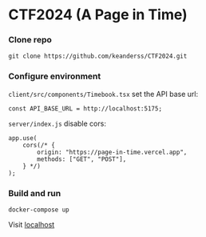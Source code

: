 # CTF2024 (A Page in Time)

### Clone repo
```
git clone https://github.com/keanderss/CTF2024.git
```
### Configure environment
`client/src/components/Timebook.tsx` set the API base url:
```
const API_BASE_URL = http://localhost:5175;
```
`server/index.js` disable cors:
```
app.use(
	cors(/* {
		origin: "https://page-in-time.vercel.app",
		methods: ["GET", "POST"],
	} */)
);
```
### Build and run
```
docker-compose up
```
Visit [localhost](http://localhost:5173)
